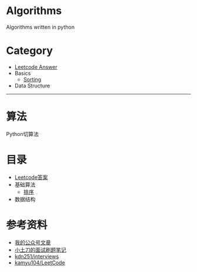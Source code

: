 # Algorithms

Algorithms written in python 

# Category
- [Leetcode Answer](./leetcode/README.md)
- Basics
    - [Sorting](./learning/sorting/README.md)
- Data Structure

<hr/>

# 算法

Python切算法

# 目录

- [Leetcode答案](./leetcode/README.md)
- 基础算法
    - [排序](./learning/sorting/README.md)
- 数据结构


# 参考资料
- [我的公众号文章](./learning/README.md)
- [小土刀的面试刷题笔记](https://wdxtub.com/interview/index.html)
- [kdn251/interviews](https://github.com/kdn251/interviews)
- [kamyu104/LeetCode](https://github.com/kamyu104/LeetCode)